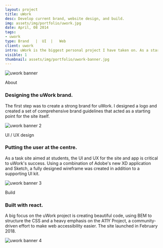 ```yaml
---
layout: project
title: uWork
desc: Develop current brand, website design, and build.
img: assets/img/portfolio/uwork.jpg
date: April, 08 2014
tags:
- uwork
type: Brand   |  UI  |   Web
client: uwork
intro: uWork is the biggest personal project I have taken on. As a start up with big aspirations, it gave me invaluable start up experience working with other designers and developers. Working in my spare evenings and weekends, I responsible for creating and maintaining the brand, UI and UX design, and print design for the company.
visible: 1
thumbnail: assets/img/portfolio/uwork-banner.jpg
---
```


<section>
    <div class="full-width portfolio-banner">
        <img src="{{ site.baseurl}}/assets/img/portfolio/uwork-banner.jpg" class="no-padding portfolio-banner-image" alt="uwork banner" />
    </div>
</section>

<section>
    <div class="container">
        <div class="row">
            <div class="col-12">
                <p class="subhead">About</p>
            </div>
        </div>
    </div>
    <div class="container">
        <div class="row">
            <div class="col-6">
                <h3>Designing the uWork brand.</h3>
                <p>The first step was to create a strong brand for uWork. I designed a logo and created a set of comprehensive brand guidelines that acted as a starting point for the site itself.</p>
            </div>
        </div>
    </div>
</section>

<section>
    <div class="full-width portfolio-banner">
        <img data-src="{{ site.baseurl}}/assets/img/portfolio/uwork-banner-2.jpg" class="no-padding lazy portfolio-banner" alt="uwork banner 2" />
    </div>
</section>

<section>
    <div class="container">
        <div class="row">
            <div class="col-12">
                <p class="subhead">UI / UX design</p>
            </div>
        </div>
    </div>
    <div class="container">
        <div class="row">
            <div class="col-6">
                <h3>Putting the user at the centre.</h3>
                <p>As a task site aimed at students, the UI and UX for the site and app is critical to uWork's success. Using a combination of Adobe's new XD application and Sketch, a fully designed wireframe was created in addition to a supporting UI kit.</p>
            </div>
        </div>
    </div>
</section>

<section>
    <div class="full-width portfolio-banner">
        <img data-src="{{ site.baseurl}}/assets/img/portfolio/uwork-banner-3.jpg" class="no-padding lazy portfolio-banner-image" alt="uwork banner 3" />
    </div>
</section>

<section>
    <div class="container">
        <div class="row">
            <div class="col-12">
                <p class="subhead">Build</p>
            </div>
        </div>
    </div>
    <div class="container">
        <div class="row">
            <div class="col-6">
                <h3>Built with react.</h3>
                <p>A big focus on the uWork project is creating beautiful code, using BEM to structure the CSS and a heavy emphasis on the A11Y Project, a community-driven effort to make web accessibility easier. The site launched in February 2018.</p>
            </div>
        </div>
    </div>
</section>

<section>
    <div class="full-width portfolio-banner">
        <img data-src="{{ site.baseurl}}/assets/img/portfolio/uwork-banner-4.jpg" class="no-padding lazy portfolio-banner-image" alt="uwork banner 4" />
    </div>
</section>